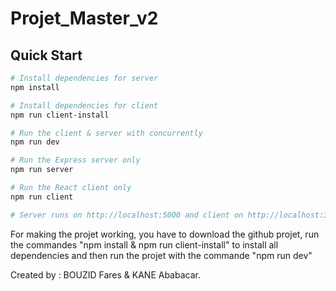 # Projet_Master_v2

## Quick Start

``` bash
# Install dependencies for server
npm install

# Install dependencies for client
npm run client-install

# Run the client & server with concurrently
npm run dev

# Run the Express server only
npm run server

# Run the React client only
npm run client

# Server runs on http://localhost:5000 and client on http://localhost:3000
```
For making the projet working, you have to download the github projet, run the commandes "npm install & npm run client-install" to install all dependencies and then run the projet with the commande "npm run dev"

Created by : 
BOUZID Fares & KANE Ababacar.
